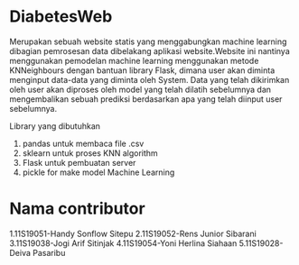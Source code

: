 # DiabetesWeb
Merupakan sebuah website statis yang menggabungkan machine learning dibagian pemrosesan data dibelakang aplikasi website.Website ini nantinya menggunakan pemodelan machine learning menggunakan metode KNNeighbours dengan bantuan library Flask, dimana user akan diminta menginput data-data yang diminta oleh System. Data yang telah dikirimkan oleh user akan diproses oleh model yang telah dilatih sebelumnya dan mengembalikan sebuah prediksi berdasarkan apa yang telah diinput user sebelumnya.

Library yang dibutuhkan
1. pandas untuk membaca file .csv
2. sklearn untuk proses KNN algorithm
3. Flask untuk pembuatan server
4. pickle for make model Machine Learning
 
# Nama contributor
1.11S19051-Handy Sonflow Sitepu
2.11S19052-Rens Junior Sibarani
3.11S19038-Jogi Arif Sitinjak
4.11S19054-Yoni Herlina Siahaan
5.11S19028-Deiva Pasaribu
